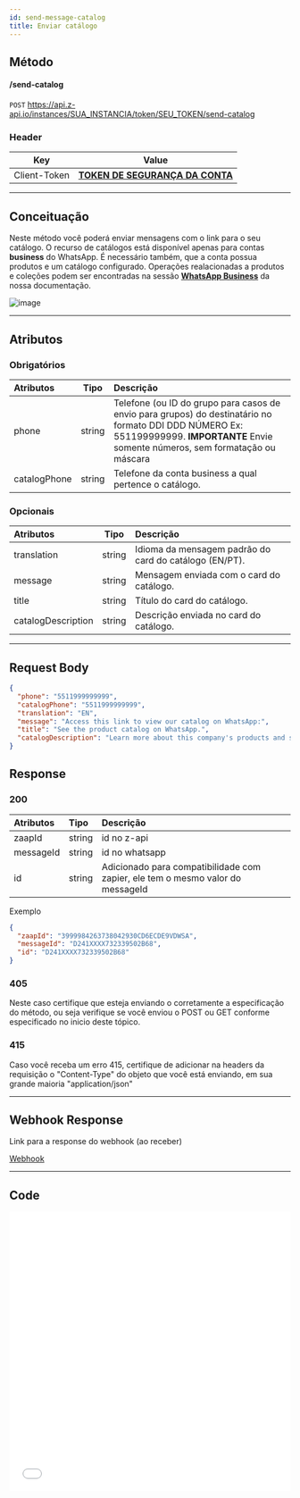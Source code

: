 ```yaml
---
id: send-message-catalog
title: Enviar catálogo
---
```


## Método

#### /send-catalog

`POST` https://api.z-api.io/instances/SUA_INSTANCIA/token/SEU_TOKEN/send-catalog

### Header

|      Key       |            Value            |
| :------------: |     :-----------------:     |
|  Client-Token  | **[TOKEN DE SEGURANÇA DA CONTA](../security/client-token)** |
---

## Conceituação

Neste método você poderá enviar mensagens com o link para o seu catálogo. O recurso de catálogos está disponível apenas para contas **business** do WhatsApp. É necessário também, que a conta possua produtos e um catálogo configurado. Operações realacionadas a produtos e coleções podem ser encontradas na sessão **[WhatsApp Business](../business/edit-product.md)** da nossa documentação.

![image](../../img/catalog-message.jpeg)

---

## Atributos

### Obrigatórios

| Atributos | Tipo   | Descrição |
| :------   | :----: | :------   |
| phone     | string | Telefone (ou ID do grupo para casos de envio para grupos) do destinatário no formato DDI DDD NÚMERO Ex: 551199999999. **IMPORTANTE** Envie somente números, sem formatação ou máscara |
| catalogPhone   | string | Telefone da conta business a qual pertence o catálogo. |

### Opcionais

| Atributos    | Tipo   | Descrição |
| :---------- | :----: | :------- |
| translation | string | Idioma da mensagem padrão do card do catálogo (EN/PT). |
| message | string | Mensagem enviada com o card do catálogo. |
| title | string | Título do card do catálogo. |
| catalogDescription | string | Descrição enviada no card do catálogo. |

---

## Request Body

```json
{
  "phone": "5511999999999",
  "catalogPhone": "5511999999999",
  "translation": "EN",
  "message": "Access this link to view our catalog on WhatsApp:",
  "title": "See the product catalog on WhatsApp.",
  "catalogDescription": "Learn more about this company's products and services."
}
```

## Response

### 200

| Atributos | Tipo   | Descrição      |
| :-------- | :----- | :------------- |
| zaapId    | string | id no z-api    |
| messageId | string | id no whatsapp |
| id        | string | Adicionado para compatibilidade com zapier, ele tem o mesmo valor do messageId |


Exemplo

```json
{
  "zaapId": "3999984263738042930CD6ECDE9VDWSA",
  "messageId": "D241XXXX732339502B68",
  "id": "D241XXXX732339502B68"
}
```

### 405

Neste caso certifique que esteja enviando o corretamente a especificação do método, ou seja verifique se você enviou o POST ou GET conforme especificado no inicio deste tópico.

### 415

Caso você receba um erro 415, certifique de adicionar na headers da requisição o "Content-Type" do objeto que você está enviando, em sua grande maioria "application/json"

---

## Webhook Response

Link para a response do webhook (ao receber)

[Webhook](../webhooks/on-message-received#exemplo-de-retorno-de-texto)

---

## Code

<iframe src="//api.apiembed.com/?source=https://raw.githubusercontent.com/Z-API/z-api-docs/main/json-examples/send-catalog.json&targets=all" frameborder="0" scrolling="no" width="100%" height="500px" seamless></iframe>
